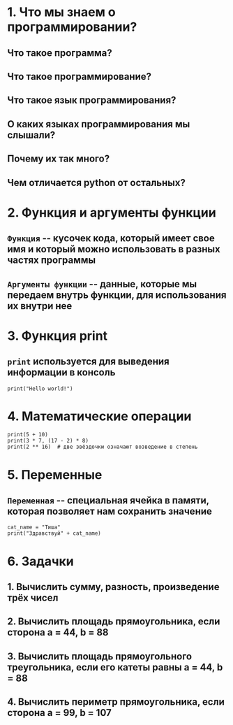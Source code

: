 # 1. Что мы знаем о программировании?
## Что такое программа?
## Что такое программирование?
## Что такое язык программирования?
## О каких языках программирования мы слышали?
## Почему их так много?
## Чем отличается python от остальных?

# 2. Функция и аргументы функции

## `Функция` -- кусочек кода, который имеет свое имя и который можно использовать в разных частях программы

## `Аргументы функции` -- данные, которые мы передаем внутрь функции, для использования их внутри нее

# 3. Функция print

## `print` используется для выведения информации в консоль

```shell script
print("Hello world!")
```

# 4. Математические операции 

```shell script
print(5 + 10)
print(3 * 7, (17 - 2) * 8)
print(2 ** 16)  # две звёздочки означают возведение в степень
```

# 5. Переменные

## `Переменная` -- специальная ячейка в памяти, которая позволяет нам сохранить значение 

```shell script
cat_name = "Тиша"
print("Здравствуй" + cat_name)
```

# 6. Задачки

## 1. Вычислить сумму, разность, произведение трёх чисел

## 2. Вычислить площадь прямоугольника, если сторона a = 44, b = 88

## 3. Вычислить площадь прямоугольного треугольника, если его катеты равны a = 44, b = 88

## 4. Вычислить периметр прямоугольника, если сторона a = 99, b = 107


